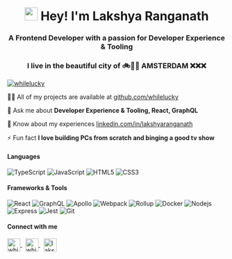 <h1 align="center"><img src="https://emojis.slackmojis.com/emojis/images/1531849430/4246/blob-sunglasses.gif?1531849430" height="30"/> Hey! I'm Lakshya Ranganath</h1>
<h3 align="center">A Frontend Developer with a passion for Developer Experience & Tooling</h3> 
<h3 align="center">I live in the beautiful city of 🚲🏫🌷 AMSTERDAM ❌❌❌</h3>

<p> 
  <a href="https://twitter.com/whilelucky" target="blank">
    <img src="https://img.shields.io/twitter/follow/whilelucky?logo=twitter&style=for-the-badge" alt="whilelucky" />
  </a>
</p>

<p>👨‍💻 All of my projects are available at <a href="https://github.com/whilelucky">github.com/whilelucky</a></p>

<!-- <p>📝 I regularly write articles on <a href="https://whilelucky.codes">whilelucky.codes</a></p> -->

<p>💬 Ask me about <strong>Developer Experience & Tooling, React, GraphQL</strong></p>

<p>📄 Know about my experiences <a href="https://www.linkedin.com/in/lakshyaranganath">linkedin.com/in/lakshyaranganath</a></p>

<p>⚡ Fun fact <strong>I love building PCs from scratch and binging a good tv show</strong></p>

<h4>Languages</h4>
<p>
  <img alt="TypeScript" src="https://img.shields.io/badge/-TypeScript-007ACC?style=flat-square&logo=typescript&logoColor=white" />
  <img alt="JavaScript" src="https://img.shields.io/badge/-JavaScript-F0DB50?style=flat-square&logo=javascript&logoColor=white" />
  <img alt="HTML5" src="https://img.shields.io/badge/-HTML5-E34F26?style=flat-square&logo=html5&logoColor=white" />
  <img alt="CSS3" src="https://img.shields.io/badge/-CSS3-284DE4?style=flat-square&logo=css3&logoColor=white" />
</p>
<h4>Frameworks & Tools</h4>
<p>
  <img alt="React" src="https://img.shields.io/badge/-React-45b8d8?style=flat-square&logo=react&logoColor=white" />
  <img alt="GraphQL" src="https://img.shields.io/badge/-GraphQL-E10098?style=flat-square&logo=graphql&logoColor=white" />
  <img alt="Apollo" src="https://img.shields.io/badge/-Apollo-311C87?style=flat-square&logo=apollo-graphql&logoColor=white" />
  <img alt="Webpack" src="https://img.shields.io/badge/-Webpack-8DD6F9?style=flat-square&logo=webpack&logoColor=white" />
  <img alt="Rollup" src="https://img.shields.io/badge/-Rollup-EC4A3F?style=flat-square&logo=rollup.js&logoColor=white" />
  <img alt="Docker" src="https://img.shields.io/badge/-Docker-46a2f1?style=flat-square&logo=docker&logoColor=white" />
  <img alt="Nodejs" src="https://img.shields.io/badge/-Nodejs-43853d?style=flat-square&logo=Node.js&logoColor=white" />
  <img alt="Express" src="https://img.shields.io/badge/-Express-000000?style=flat-square&logo=express&logoColor=white" />
  <img alt="Jest" src="https://img.shields.io/badge/-Jest-99424e?style=flat-square&logo=jest&logoColor=white" />
  <img alt="Git" src="https://img.shields.io/badge/-Git-F05032?style=flat-square&logo=git&logoColor=white" />
</p>

<h4>Connect with me</h4>
<p>
  <a href="https://twitter.com/whilelucky" target="blank">
    <img align="center" src="https://raw.githubusercontent.com/rahuldkjain/github-profile-readme-generator/master/src/images/icons/Social/twitter.svg" alt="whilelucky" height="30" width="30" />
  </a>
  &nbsp;
  <a href="https://instagram.com/whilelucky" target="blank">
    <img align="center" src="https://raw.githubusercontent.com/rahuldkjain/github-profile-readme-generator/master/src/images/icons/Social/instagram.svg" alt="whilelucky" height="30" width="30" />
  </a>
  &nbsp;
  <a href="https://linkedin.com/in/lakshyaranganath" target="blank">
    <img align="center" src="https://raw.githubusercontent.com/rahuldkjain/github-profile-readme-generator/master/src/images/icons/Social/linked-in-alt.svg" alt="lakshyaranganath" height="30" width="30" />
  </a>
</p>
